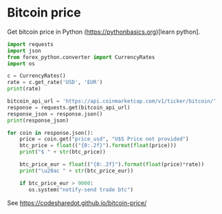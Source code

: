 # Bitcoin price

Get bitcoin price in Python (https://pythonbasics.org)[learn python].

```python
import requests
import json
from forex_python.converter import CurrencyRates
import os

c = CurrencyRates()
rate = c.get_rate('USD', 'EUR') 
print(rate)

bitcoin_api_url = 'https://api.coinmarketcap.com/v1/ticker/bitcoin/'
response = requests.get(bitcoin_api_url)
response_json = response.json()
print(response_json)

for coin in response.json():
    price = coin.get("price_usd", "U$S Price not provided")
    btc_price = float(("{0:.2f}").format(float(price)))
    print("$ " + str(btc_price))

    btc_price_eur = float(("{0:.2f}").format(float(price)*rate))   
    print("\u20ac " + str(btc_price_eur))

    if btc_price_eur > 9000:
       os.system("notify-send trade btc")       
```
See https://codesharedot.github.io/bitcoin-price/
